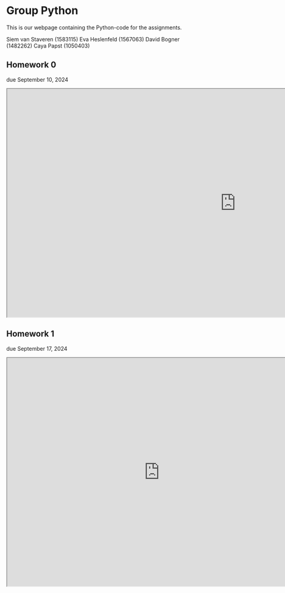 # Group Python
This is our webpage containing the Python-code for the assignments.

Siem van Staveren (1583115)
Eva Heslenfeld (1567063)
David Bogner (1482262)
Caya Papst (1050403)

## Homework 0
due September 10, 2024
<iframe src="https://nbviewer.org/github/siemvs/Group-Python/blob/main/hw-00.ipynb" width="1200" height="600"></iframe>

## Homework 1
due September 17, 2024
<iframe src="https://nbviewer.org/github/siemvs/Group-Python/blob/main/hw-01.ipynb" width="800" height="600"></iframe>



